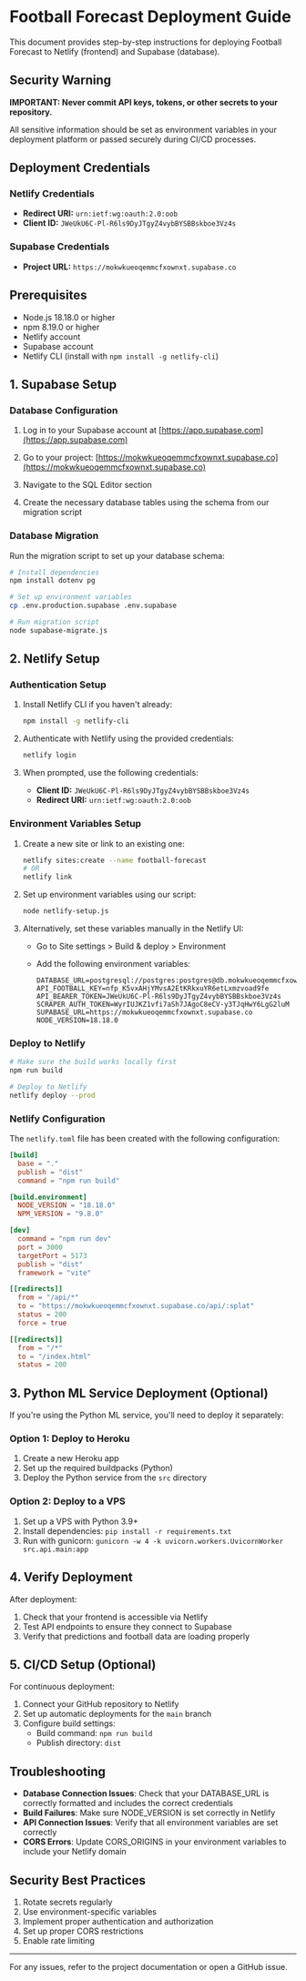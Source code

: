 # Football Forecast Deployment Guide

This document provides step-by-step instructions for deploying Football Forecast to Netlify (frontend) and Supabase (database).

## Security Warning

**IMPORTANT: Never commit API keys, tokens, or other secrets to your repository.**

All sensitive information should be set as environment variables in your deployment platform or passed securely during CI/CD processes.

## Deployment Credentials

### Netlify Credentials

- **Redirect URI:** `urn:ietf:wg:oauth:2.0:oob`
- **Client ID:** `JWeUkU6C-Pl-R6ls9DyJTgyZ4vybBYSBBskboe3Vz4s`

### Supabase Credentials

- **Project URL:** `https://mokwkueoqemmcfxownxt.supabase.co`

## Prerequisites

- Node.js 18.18.0 or higher
- npm 8.19.0 or higher
- Netlify account
- Supabase account
- Netlify CLI (install with `npm install -g netlify-cli`)

## 1. Supabase Setup

### Database Configuration

1. Log in to your Supabase account at [https://app.supabase.com](https://app.supabase.com)

2. Go to your project: [https://mokwkueoqemmcfxownxt.supabase.co](https://mokwkueoqemmcfxownxt.supabase.co)

3. Navigate to the SQL Editor section

4. Create the necessary database tables using the schema from our migration script

### Database Migration

Run the migration script to set up your database schema:

```bash
# Install dependencies
npm install dotenv pg

# Set up environment variables
cp .env.production.supabase .env.supabase

# Run migration script
node supabase-migrate.js
```

## 2. Netlify Setup

### Authentication Setup

1. Install Netlify CLI if you haven't already:

   ```bash
   npm install -g netlify-cli
   ```

2. Authenticate with Netlify using the provided credentials:

   ```bash
   netlify login
   ```

3. When prompted, use the following credentials:
   - **Client ID:** `JWeUkU6C-Pl-R6ls9DyJTgyZ4vybBYSBBskboe3Vz4s`
   - **Redirect URI:** `urn:ietf:wg:oauth:2.0:oob`

### Environment Variables Setup

1. Create a new site or link to an existing one:

   ```bash
   netlify sites:create --name football-forecast
   # OR
   netlify link
   ```

2. Set up environment variables using our script:

   ```bash
   node netlify-setup.js
   ```

3. Alternatively, set these variables manually in the Netlify UI:
   - Go to Site settings > Build & deploy > Environment
   - Add the following environment variables:

     ```env
     DATABASE_URL=postgresql://postgres:postgres@db.mokwkueoqemmcfxownxt.supabase.co:5432/postgres
     API_FOOTBALL_KEY=nfp_K5vxAHjYMvsA2EtKRkxuYR6etLxmzvoad9fe
     API_BEARER_TOKEN=JWeUkU6C-Pl-R6ls9DyJTgyZ4vybBYSBBskboe3Vz4s
     SCRAPER_AUTH_TOKEN=WyrIUJKZ1vfi7aSh7JAgoC8eCV-y3TJqHwY6LgG2luM
     SUPABASE_URL=https://mokwkueoqemmcfxownxt.supabase.co
     NODE_VERSION=18.18.0
     ```

### Deploy to Netlify

```bash
# Make sure the build works locally first
npm run build

# Deploy to Netlify
netlify deploy --prod
```

### Netlify Configuration

The `netlify.toml` file has been created with the following configuration:

```toml
[build]
  base = "."
  publish = "dist"
  command = "npm run build"

[build.environment]
  NODE_VERSION = "18.18.0"
  NPM_VERSION = "9.8.0"

[dev]
  command = "npm run dev"
  port = 3000
  targetPort = 5173
  publish = "dist"
  framework = "vite"

[[redirects]]
  from = "/api/*"
  to = "https://mokwkueoqemmcfxownxt.supabase.co/api/:splat"
  status = 200
  force = true

[[redirects]]
  from = "/*"
  to = "/index.html"
  status = 200
```

## 3. Python ML Service Deployment (Optional)

If you're using the Python ML service, you'll need to deploy it separately:

### Option 1: Deploy to Heroku

1. Create a new Heroku app
2. Set up the required buildpacks (Python)
3. Deploy the Python service from the `src` directory

### Option 2: Deploy to a VPS

1. Set up a VPS with Python 3.9+
2. Install dependencies: `pip install -r requirements.txt`
3. Run with gunicorn: `gunicorn -w 4 -k uvicorn.workers.UvicornWorker src.api.main:app`

## 4. Verify Deployment

After deployment:

1. Check that your frontend is accessible via Netlify
2. Test API endpoints to ensure they connect to Supabase
3. Verify that predictions and football data are loading properly

## 5. CI/CD Setup (Optional)

For continuous deployment:

1. Connect your GitHub repository to Netlify
2. Set up automatic deployments for the `main` branch
3. Configure build settings:
   - Build command: `npm run build`
   - Publish directory: `dist`

## Troubleshooting

- **Database Connection Issues**: Check that your DATABASE_URL is correctly formatted and includes the correct credentials
- **Build Failures**: Make sure NODE_VERSION is set correctly in Netlify
- **API Connection Issues**: Verify that all environment variables are set correctly
- **CORS Errors**: Update CORS_ORIGINS in your environment variables to include your Netlify domain

## Security Best Practices

1. Rotate secrets regularly
2. Use environment-specific variables
3. Implement proper authentication and authorization
4. Set up proper CORS restrictions
5. Enable rate limiting

---

For any issues, refer to the project documentation or open a GitHub issue.
